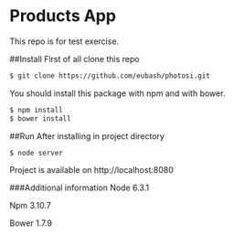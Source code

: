 # Products App
This repo is for test exercise.

##Install
First of all clone this repo
```sh
$ git clone https://github.com/eubash/photosi.git
```

You should install this package with npm and with bower. 

```sh
$ npm install
$ bower install
```

##Run
After installing in project directory
```sh
$ node server
```

Project is available on http://localhost:8080

###Additional information
Node 6.3.1

Npm 3.10.7

Bower 1.7.9